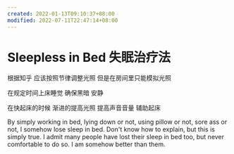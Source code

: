 ```yaml
---
created: 2022-01-13T09:10:37+08:00
modified: 2022-07-11T22:47:14+08:00
---
```


# Sleepless in Bed 失眠治疗法

根据知乎 应该按照节律调整光照 但是在房间里只能模拟光照

在规定时间上床睡觉 确保黑暗 安静

在快起床的时候 渐进的提高光照 提高声音音量 辅助起床

By simply working in bed, lying down or not, using pillow or not, sore ass or not, I somehow lose sleep in bed.
Don't know how to explain, but this is simply true. I admit many people have lost their sleep in bed too, but never comfortable to do so. I am somehow better than them.

